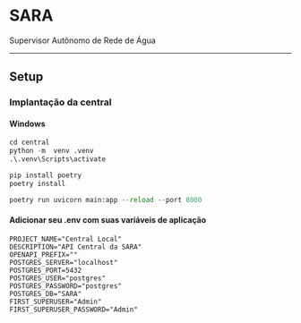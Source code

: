 # SARA
Supervisor Autônomo de Rede de Água


---
## Setup
### Implantação da central
#### Windows
```python
cd central
python -m  venv .venv
.\.venv\Scripts\activate

pip install poetry
poetry install

poetry run uvicorn main:app --reload --port 8000
```

#### Adicionar seu .env com suas variáveis de aplicação
```
PROJECT_NAME="Central Local"  
DESCRIPTION="API Central da SARA"  
OPENAPI_PREFIX=""
POSTGRES_SERVER="localhost"
POSTGRES_PORT=5432
POSTGRES_USER="postgres"
POSTGRES_PASSWORD="postgres"
POSTGRES_DB="SARA"
FIRST_SUPERUSER="Admin"
FIRST_SUPERUSER_PASSWORD="Admin"
```
